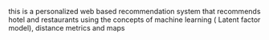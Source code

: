this is a personalized web based recommendation system that recommends hotel and restaurants  using the concepts of machine learning ( Latent factor model), 
distance metrics and maps
